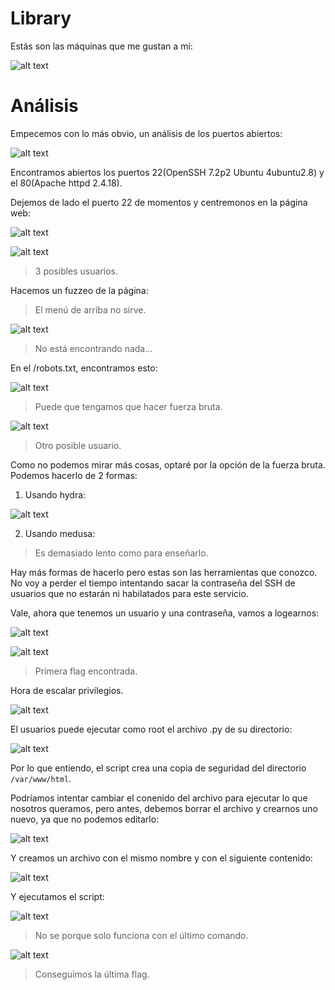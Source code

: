 # Library

Estás son las máquinas que me gustan a mí:

![alt text](img/image.png)

# Análisis

Empecemos con lo más obvio, un análisis de los puertos abiertos:

![alt text](img/image-1.png)

Encontramos abiertos los puertos 22(OpenSSH 7.2p2 Ubuntu 4ubuntu2.8) y el 80(Apache httpd 2.4.18).

Dejemos de lado el puerto 22 de momentos y centremonos en la página web:

![alt text](img/image-2.png)

![alt text](img/image-3.png)
> 3 posibles usuarios.

Hacemos un fuzzeo de la página:
> El menú de arriba no sirve.

![alt text](img/image-4.png)
> No está encontrando nada...

En el /robots.txt, encontramos esto:

![alt text](img/image-5.png)
> Puede que tengamos que hacer fuerza bruta.

![alt text](img/image-6.png)
> Otro posible usuario.

Como no podemos mirar más cosas, optaré por la opción de la fuerza bruta. Podemos hacerlo de 2 formas:

1. Usando hydra:

![alt text](img/image-7.png)

2. Usando medusa:
> Es demasiado lento como para enseñarlo.

Hay más formas de hacerlo pero estas son las herramientas que conozco. No voy a perder el tiempo intentando sacar la contraseña del SSH de usuarios que no estarán ni habilatados para este servicio.

Vale, ahora que tenemos un usuario y una contraseña, vamos a logearnos:

![alt text](img/image-8.png)

![alt text](img/image-9.png)
> Primera flag encontrada.

Hora de escalar privilegios.

![alt text](img/image-10.png)

El usuarios puede ejecutar como root el archivo .py de su directorio:

![alt text](img/image-11.png)

Por lo que entiendo, el script crea una copia de seguridad del directorio ``/var/www/html``.

Podríamos intentar cambiar el conenido del archivo para ejecutar lo que nosotros queramos, pero antes, debemos borrar el archivo y crearnos uno nuevo, ya que no podemos editarlo:

![alt text](img/image-12.png)

Y creamos un archivo con el mismo nombre y con el siguiente contenido:

![alt text](img/image-13.png)

Y ejecutamos el script:

![alt text](img/image-14.png)
> No se porque solo funciona con el último comando.

![alt text](img/image-15.png)
> Conseguimos la última flag.